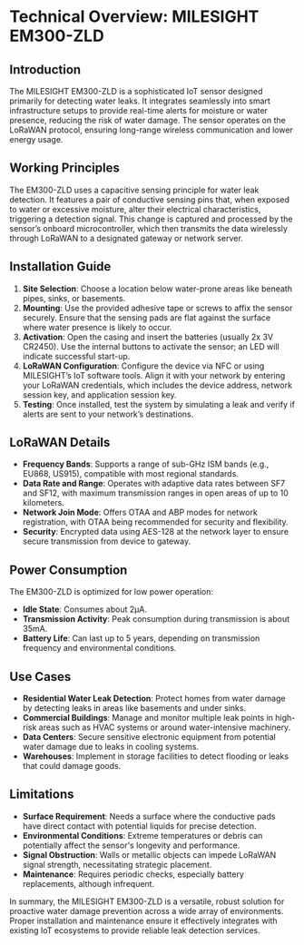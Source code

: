 # Technical Overview: MILESIGHT EM300-ZLD

## Introduction
The MILESIGHT EM300-ZLD is a sophisticated IoT sensor designed primarily for detecting water leaks. It integrates seamlessly into smart infrastructure setups to provide real-time alerts for moisture or water presence, reducing the risk of water damage. The sensor operates on the LoRaWAN protocol, ensuring long-range wireless communication and lower energy usage.

## Working Principles
The EM300-ZLD uses a capacitive sensing principle for water leak detection. It features a pair of conductive sensing pins that, when exposed to water or excessive moisture, alter their electrical characteristics, triggering a detection signal. This change is captured and processed by the sensor’s onboard microcontroller, which then transmits the data wirelessly through LoRaWAN to a designated gateway or network server.

## Installation Guide
1. **Site Selection**: Choose a location below water-prone areas like beneath pipes, sinks, or basements.
2. **Mounting**: Use the provided adhesive tape or screws to affix the sensor securely. Ensure that the sensing pads are flat against the surface where water presence is likely to occur.
3. **Activation**: Open the casing and insert the batteries (usually 2x 3V CR2450). Use the internal buttons to activate the sensor; an LED will indicate successful start-up.
4. **LoRaWAN Configuration**: Configure the device via NFC or using MILESIGHT’s IoT software tools. Align it with your network by entering your LoRaWAN credentials, which includes the device address, network session key, and application session key.
5. **Testing**: Once installed, test the system by simulating a leak and verify if alerts are sent to your network’s destinations.

## LoRaWAN Details
- **Frequency Bands**: Supports a range of sub-GHz ISM bands (e.g., EU868, US915), compatible with most regional standards.
- **Data Rate and Range**: Operates with adaptive data rates between SF7 and SF12, with maximum transmission ranges in open areas of up to 10 kilometers.
- **Network Join Mode**: Offers OTAA and ABP modes for network registration, with OTAA being recommended for security and flexibility.
- **Security**: Encrypted data using AES-128 at the network layer to ensure secure transmission from device to gateway.

## Power Consumption
The EM300-ZLD is optimized for low power operation:
- **Idle State**: Consumes about 2µA.
- **Transmission Activity**: Peak consumption during transmission is about 35mA.
- **Battery Life**: Can last up to 5 years, depending on transmission frequency and environmental conditions.

## Use Cases
- **Residential Water Leak Detection**: Protect homes from water damage by detecting leaks in areas like basements and under sinks.
- **Commercial Buildings**: Manage and monitor multiple leak points in high-risk areas such as HVAC systems or around water-intensive machinery.
- **Data Centers**: Secure sensitive electronic equipment from potential water damage due to leaks in cooling systems.
- **Warehouses**: Implement in storage facilities to detect flooding or leaks that could damage goods.

## Limitations
- **Surface Requirement**: Needs a surface where the conductive pads have direct contact with potential liquids for precise detection.
- **Environmental Conditions**: Extreme temperatures or debris can potentially affect the sensor's longevity and performance.
- **Signal Obstruction**: Walls or metallic objects can impede LoRaWAN signal strength, necessitating strategic placement.
- **Maintenance**: Requires periodic checks, especially battery replacements, although infrequent.

In summary, the MILESIGHT EM300-ZLD is a versatile, robust solution for proactive water damage prevention across a wide array of environments. Proper installation and maintenance ensure it effectively integrates with existing IoT ecosystems to provide reliable leak detection services.